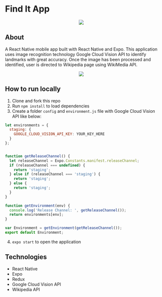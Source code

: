 # Find It App

<p align="center">
  <img src="https://i.imgur.com/TiaQDZ9.jpg"/>
</p>

## About
A React Native mobile app built with React Native and Expo. This application uses image recognition technology Google Cloud Vision API to identify landmarks with great accuracy. Once the image has been processed and identified, user is directed to Wikipedia page using WikiMedia API.

<p align="center">
   <img src="https://media.giphy.com/media/JtBOaYsRNX7trkl6I9/giphy.gif">
</p>

## How to run locally
1. Clone and fork this repo
2. Run `npm install` to load dependencies
3. Create a folder `config` and `environment.js` file with Google Cloud Vision API like below:
```javascript
let environments = {
  staging: {
    GOOGLE_CLOUD_VISION_API_KEY: YOUR_KEY_HERE
  }
};


function getReleaseChannel() {
  let releaseChannel = Expo.Constants.manifest.releaseChannel;
  if (releaseChannel === undefined) {
    return 'staging';
  } else if (releaseChannel === 'staging') {
    return 'staging';
  } else {
    return 'staging';
  }
}

function getEnvironment(env) {
  console.log('Release Channel: ', getReleaseChannel());
  return environments[env];
}

var Environment = getEnvironment(getReleaseChannel());
export default Environment;
```

4. `expo start` to open the application

## Technologies
* React Native 
* Expo 
* Redux 
* Google Cloud Vision API 
* Wikipedia API
